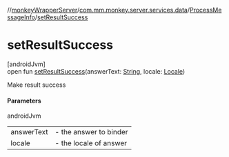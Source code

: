 //[monkeyWrapperServer](../../../index.md)/[com.mm.monkey.server.services.data](../index.md)/[ProcessMessageInfo](index.md)/[setResultSuccess](set-result-success.md)

# setResultSuccess

[androidJvm]\
open fun [setResultSuccess](set-result-success.md)(answerText: [String](https://developer.android.com/reference/kotlin/java/lang/String.html), locale: [Locale](https://developer.android.com/reference/kotlin/java/util/Locale.html))

Make result success

#### Parameters

androidJvm

| | |
|---|---|
| answerText | - the answer to binder |
| locale | - the locale of answer |